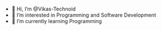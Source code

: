 - 👋 Hi, I’m @Vikas-Technoid
- 👀 I’m interested in Programming and Software Development
- 🌱 I’m currently learning Programming


<!---
Vikas-Technoid/Vikas-Technoid is a ✨ special ✨ repository because its `README.md` (this file) appears on your GitHub profile.
You can click the Preview link to take a look at your changes.
--->
